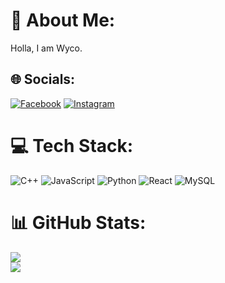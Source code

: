# 💫 About Me:
Holla, I am Wyco.<br>


## 🌐 Socials:
[![Facebook](https://img.shields.io/badge/Facebook-%231877F2.svg?logo=Facebook&logoColor=white)](https://facebook.com/wmaung.68) [![Instagram](https://img.shields.io/badge/Instagram-%23E4405F.svg?logo=Instagram&logoColor=white)](https://instagram.com/wyyy._co) 

# 💻 Tech Stack:
![C++](https://img.shields.io/badge/c++-%2300599C.svg?style=for-the-badge&logo=c%2B%2B&logoColor=white) ![JavaScript](https://img.shields.io/badge/javascript-%23323330.svg?style=for-the-badge&logo=javascript&logoColor=%23F7DF1E) ![Python](https://img.shields.io/badge/python-3670A0?style=for-the-badge&logo=python&logoColor=ffdd54) ![React](https://img.shields.io/badge/react-%2320232a.svg?style=for-the-badge&logo=react&logoColor=%2361DAFB) ![MySQL](https://img.shields.io/badge/mysql-4479A1.svg?style=for-the-badge&logo=mysql&logoColor=white)
# 📊 GitHub Stats:

![](https://github-readme-streak-stats.herokuapp.com/?user=Wyco68&theme=dark&hide_border=false)<br/>
![](https://github-readme-stats.vercel.app/api/top-langs/?username=Wyco68&theme=dark&hide_border=false&include_all_commits=false&count_private=true&layout=compact)

